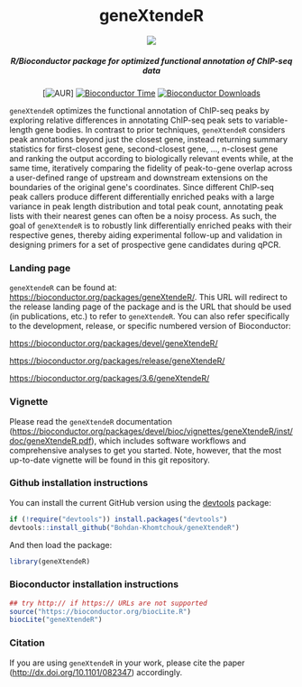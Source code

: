 <div align="center">

# geneXtendeR

<img src="https://cloud.githubusercontent.com/assets/9893806/16898879/d14647c6-4bba-11e6-93d5-90bc802ac8e9.png">

##### R/Bioconductor package for optimized functional annotation of ChIP-seq data

[![AUR](https://img.shields.io/aur/license/yaourt.svg)]
[![Bioconductor Time](http://bioconductor.org/shields/years-in-bioc/geneXtendeR.svg)](http://bioconductor.org/packages/release/bioc/html/geneXtendeR.html "Bioconductor status")
[![Bioconductor Downloads](http://bioconductor.org/shields/downloads/geneXtendeR.svg)](https://bioconductor.org/packages/stats/bioc/geneXtendeR/ "Percentile downloads")

</div>

`geneXtendeR` optimizes the functional annotation of ChIP-seq peaks by exploring relative differences in annotating ChIP-seq peak sets to variable-length gene bodies.  In contrast to prior techniques, `geneXtendeR` considers peak annotations beyond just the closest gene, instead returning summary statistics for first-closest gene, second-closest gene, ..., n-closest gene and ranking the output according to biologically relevant events while, at the same time, iteratively comparing the fidelity of peak-to-gene overlap across a user-defined range of upstream and downstream extensions on the boundaries of the original gene's coordinates.  Since different ChIP-seq peak callers produce different differentially enriched peaks with a large variance in peak length distribution and total peak count, annotating peak lists with their nearest genes can often be a noisy process.  As such, the goal of `geneXtendeR` is to robustly link differentially enriched peaks with their respective genes, thereby aiding experimental follow-up and validation in designing primers for a set of prospective gene candidates during qPCR.

### Landing page

`geneXtendeR` can be found at: https://bioconductor.org/packages/geneXtendeR/.  This URL will redirect to the release landing page of the package and is the URL that should be used (in publications, etc.) to refer to `geneXtendeR`.  You can also refer specifically to the development, release, or specific numbered version of Bioconductor:

https://bioconductor.org/packages/devel/geneXtendeR/

https://bioconductor.org/packages/release/geneXtendeR/

https://bioconductor.org/packages/3.6/geneXtendeR/

### Vignette

Please read the `geneXtendeR` documentation (https://bioconductor.org/packages/devel/bioc/vignettes/geneXtendeR/inst/doc/geneXtendeR.pdf), which includes software workflows and comprehensive analyses to get you started.  Note, however, that the most up-to-date vignette will be found in this git repository.

### Github installation instructions

You can install the current GitHub version using the [devtools](https://github.com/hadley/devtools) package:

```R
if (!require("devtools")) install.packages("devtools")
devtools::install_github("Bohdan-Khomtchouk/geneXtendeR")
```
And then load the package:

```R
library(geneXtendeR)
```

### Bioconductor installation instructions

```R
## try http:// if https:// URLs are not supported
source("https://bioconductor.org/biocLite.R")
biocLite("geneXtendeR")
```

### Citation

If you are using `geneXtendeR` in your work, please cite the paper (http://dx.doi.org/10.1101/082347) accordingly.
